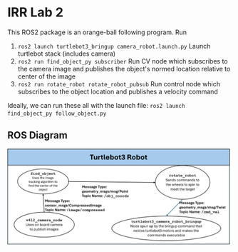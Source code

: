 # IRR Lab 2
This ROS2 package is an orange-ball following program. Run
1. `ros2 launch turtlebot3_bringup camera_robot.launch.py` Launch turtlebot stack (includes camera)
2. `ros2 run find_object_py subscriber` Run CV node which subscribes to the camera image and publishes the object's normed location relative to center of the image
3. `ros2 run rotate_robot rotate_robot_pubsub` Run control node which subscribes to the object location and publishes a velocity command

Ideally, we can run these all with the launch file:
`ros2 launch find_object_py follow_object.py`

## ROS Diagram
![rosdiagram](rqt_graph.png)

